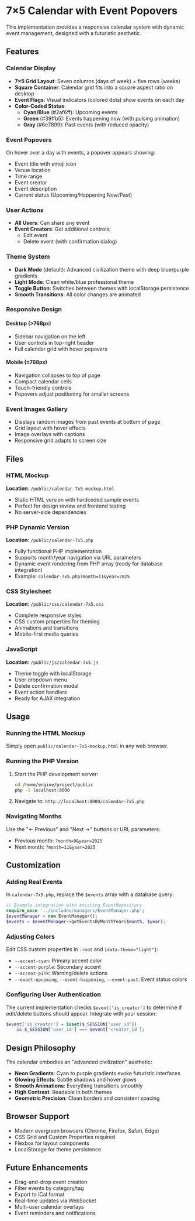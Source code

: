 # 7×5 Calendar with Event Popovers

This implementation provides a responsive calendar system with dynamic event management, designed with a futuristic aesthetic.

## Features

### Calendar Display
- **7×5 Grid Layout**: Seven columns (days of week) × five rows (weeks)
- **Square Container**: Calendar grid fits into a square aspect ratio on desktop
- **Event Flags**: Visual indicators (colored dots) show events on each day
- **Color-Coded Status**:
  - **Cyan/Blue** (#2af6ff): Upcoming events
  - **Green** (#39ffb5): Events happening now (with pulsing animation)
  - **Gray** (#6e7899): Past events (with reduced opacity)

### Event Popovers
On hover over a day with events, a popover appears showing:
- Event title with emoji icon
- Venue location
- Time range
- Event creator
- Event description
- Current status (Upcoming/Happening Now/Past)

### User Actions
- **All Users**: Can share any event
- **Event Creators**: Get additional controls:
  - Edit event
  - Delete event (with confirmation dialog)

### Theme System
- **Dark Mode** (default): Advanced civilization theme with deep blue/purple gradients
- **Light Mode**: Clean white/blue professional theme
- **Toggle Button**: Switches between themes with localStorage persistence
- **Smooth Transitions**: All color changes are animated

### Responsive Design

#### Desktop (>768px)
- Sidebar navigation on the left
- User controls in top-right header
- Full calendar grid with hover popovers

#### Mobile (≤768px)
- Navigation collapses to top of page
- Compact calendar cells
- Touch-friendly controls
- Popovers adjust positioning for smaller screens

### Event Images Gallery
- Displays random images from past events at bottom of page
- Grid layout with hover effects
- Image overlays with captions
- Responsive grid adapts to screen size

## Files

### HTML Mockup
**Location**: `/public/calendar-7x5-mockup.html`
- Static HTML version with hardcoded sample events
- Perfect for design review and frontend testing
- No server-side dependencies

### PHP Dynamic Version
**Location**: `/public/calendar-7x5.php`
- Fully functional PHP implementation
- Supports month/year navigation via URL parameters
- Dynamic event rendering from PHP array (ready for database integration)
- Example: `calendar-7x5.php?month=11&year=2025`

### CSS Stylesheet
**Location**: `/public/css/calendar-7x5.css`
- Complete responsive styles
- CSS custom properties for theming
- Animations and transitions
- Mobile-first media queries

### JavaScript
**Location**: `/public/js/calendar-7x5.js`
- Theme toggle with localStorage
- User dropdown menu
- Delete confirmation modal
- Event action handlers
- Ready for AJAX integration

## Usage

### Running the HTML Mockup
Simply open `public/calendar-7x5-mockup.html` in any web browser.

### Running the PHP Version
1. Start the PHP development server:
   ```bash
   cd /home/engine/project/public
   php -S localhost:8000
   ```
2. Navigate to: `http://localhost:8000/calendar-7x5.php`

### Navigating Months
Use the "← Previous" and "Next →" buttons or URL parameters:
- Previous month: `?month=9&year=2025`
- Next month: `?month=11&year=2025`

## Customization

### Adding Real Events
In `calendar-7x5.php`, replace the `$events` array with a database query:

```php
// Example integration with existing EventRepository
require_once '../includes/managers/EventManager.php';
$eventManager = new EventManager();
$events = $eventManager->getEventsByMonthYear($month, $year);
```

### Adjusting Colors
Edit CSS custom properties in `:root` and `[data-theme="light"]`:
- `--accent-cyan`: Primary accent color
- `--accent-purple`: Secondary accent
- `--accent-pink`: Warning/delete actions
- `--event-upcoming`, `--event-happening`, `--event-past`: Event status colors

### Configuring User Authentication
The current implementation checks `$event['is_creator']` to determine if edit/delete buttons should appear. Integrate with your session:

```php
$event['is_creator'] = isset($_SESSION['user_id']) 
    && $_SESSION['user_id'] === $event['creator_id'];
```

## Design Philosophy

The calendar embodies an "advanced civilization" aesthetic:
- **Neon Gradients**: Cyan to purple gradients evoke futuristic interfaces
- **Glowing Effects**: Subtle shadows and hover glows
- **Smooth Animations**: Everything transitions smoothly
- **High Contrast**: Readable in both themes
- **Geometric Precision**: Clean borders and consistent spacing

## Browser Support
- Modern evergreen browsers (Chrome, Firefox, Safari, Edge)
- CSS Grid and Custom Properties required
- Flexbox for layout components
- LocalStorage for theme persistence

## Future Enhancements
- Drag-and-drop event creation
- Filter events by category/tag
- Export to iCal format
- Real-time updates via WebSocket
- Multi-user calendar overlays
- Event reminders and notifications
